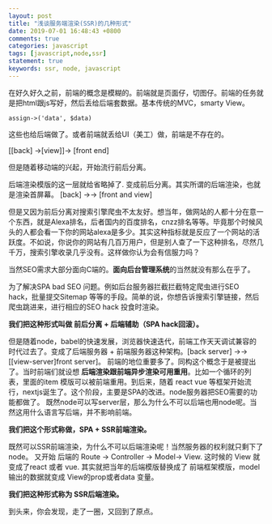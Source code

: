 ```yaml
---
layout: post
title: "浅谈服务端渲染(SSR)的几种形式"
date: 2019-07-01 16:48:43 +0800
comments: true
categories: javascript
tags: [javascript,node,ssr]
statement: true
keywords: ssr, node, javascript
---
```


在好久好久之前，前端的概念是模糊的。前端就是页面仔，切图仔。前端的任务就是把html跟js写好，然后丢给后端套数据。基本传统的MVC，smarty View。
```
assign->('data', $data)
```
这些也给后端做了。或者前端就丢给UI（美工）做，前端是不存在的。

<!--more -->

[[back] ->[view]]-> [front end]

但是随着移动端的兴起，开始流行前后分离。

后端渲染模版的这一层就给省略掉了.
变成前后分离。其实所谓的后端渲染，也就是渲染首屏幕。
[back] ->-> [front and view]

但是又因为前后分离对搜索引擎爬虫不太友好。想当年，做网站的人都十分在意一个东西，就是Alexa排名，后者国内的百度排名，cnzz排名等等。毕竟那个时候风头的人都会看一下你的网站alexa是多少。其实这种指标就是反应了一个网站的活跃度。不如说，你说你的网站有几百万用户，但是别人查了一下这种排名，尽然几千万，搜索引擎收录几乎没有。这样做你认为会有信服力吗？

当然SEO需求大部分面向C端的。**面向后台管理系统**的当然就没有那么在乎了。

为了解决SPA  bad SEO 问题。例如后台服务器拦截拦截特定爬虫进行SEO hack，批量提交Sitemap 等等的手段。简单的说，你想告诉搜索引擎链接，然后爬虫跳进来，进行相应的SEO hack 投食时渲染。

**我们把这种形式叫做 前后分离 + 后端辅助（SPA hack回滚）。**

但是随着node，babel的快速发展，浏览器快速迭代，前端工作天天调试兼容的时代过去了。变成了后端服务器 + 前端服务器这种架构。[back server] ->-> [[view-server]front server]。
前端的地位重要多了。同构这个概念于是被提出了。当时前端们就设想 **后端渲染跟前端异步渲染可用重用**。比如一个循环的列表，里面的item 模版可以被前端重用。到后来，随着 react vue 等框架开始流行，nextjs诞生了。这个阶段，主要是SPA的改进。node服务器把SEO需要的功能都做了。
既然node可以写server层，那么为什么不可以后端也用node呢。当然这用什么语言写后端，并不影响前端。

**我们把这个形式称做，SPA + SSR前端渲染。**

既然可以SSR前端渲染，为什么不可以后端渲染呢！当然服务器的权利就只剩下了 node。
又开始 后端的 Route -> Controller -> Model-> View.
这时候的 View 就变成了react 或者 vue. 其实就把当年的后端模版替换成了 前端框架模版，model输出的数据就变成 View的prop或者data 变量。

**我们把这种形式称为  SSR后端渲染。**


到头来，你会发现，走了一圈，又回到了原点。



















